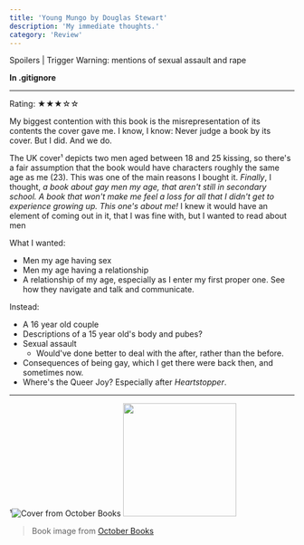 ```yaml
---
title: 'Young Mungo by Douglas Stewart'
description: 'My immediate thoughts.'
category: 'Review'
---
```


Spoilers | Trigger Warning: mentions of sexual assault and rape

**In .gitignore**

---

Rating: &#9733;&#9733;&#9733;&#9734;&#9734;

My biggest contention with this book is the misrepresentation of its contents the cover gave me. I know, I know: Never judge a book by its cover. But I did. And we do.

The UK cover¹ depicts two men aged between 18 and 25 kissing, so there's a fair assumption that the book would have characters roughly the same age as me (23). This was one of the main reasons I bought it. _Finally_, I thought, _a book about gay men my age, that aren't still in secondary school. A book that won't make me feel a loss for all that I didn't get to experience growing up. This one's about me!_ I knew it would have an element of coming out in it, that I was fine with, but I wanted to read about men

What I wanted:

- Men my age having sex
- Men my age having a relationship
- A relationship of my age, especially as I enter my first proper one. See how they navigate and talk and communicate.

Instead:

- A 16 year old couple
- Descriptions of a 15 year old's body and pubes?
- Sexual assault
  - Would've done better to deal with the after, rather than the before.
- Consequences of being gay, which I get there were back then, and sometimes now.
- Where's the Queer Joy? Especially after _Heartstopper_.

---

¹![Cover from October Books](https://images.squarespace-cdn.com/content/v1/5ccb06a9b914495851cebc76/1652525409821-LUB92700YBIA77HA1SW3/img_20220514_101255.jpg) <img src="https://images.squarespace-cdn.com/content/v1/5ccb06a9b914495851cebc76/1652525409821-LUB92700YBIA77HA1SW3/img_20220514_101255.jpg" width="200px" />

> Book image from [October Books](https://www.octoberbooks.org/blog/in-store-now-young-mungo-by-douglas-stuart)

